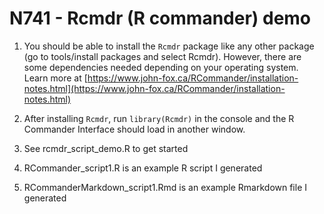 # N741 - Rcmdr (R commander) demo

1. You should be able to install the `Rcmdr` package like any other package (go to tools/install packages and select Rcmdr). However, there are some dependencies needed depending on your operating system. Learn more at [https://www.john-fox.ca/RCommander/installation-notes.html](https://www.john-fox.ca/RCommander/installation-notes.html)

2. After installing `Rcmdr`, run `library(Rcmdr)` in the console and the R Commander Interface should load in another window.

3. See rcmdr_script_demo.R to get started

4. RCommander_script1.R is an example R script I generated

5. RCommanderMarkdown_script1.Rmd is an example Rmarkdown file I generated
